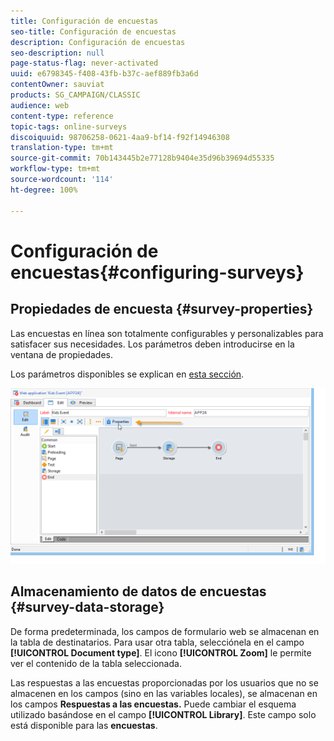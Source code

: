 ```yaml
---
title: Configuración de encuestas
seo-title: Configuración de encuestas
description: Configuración de encuestas
seo-description: null
page-status-flag: never-activated
uuid: e6798345-f408-43fb-b37c-aef889fb3a6d
contentOwner: sauviat
products: SG_CAMPAIGN/CLASSIC
audience: web
content-type: reference
topic-tags: online-surveys
discoiquuid: 98706258-0621-4aa9-bf14-f92f14946308
translation-type: tm+mt
source-git-commit: 70b143445b2e77128b9404e35d96b39694d55335
workflow-type: tm+mt
source-wordcount: '114'
ht-degree: 100%

---
```



# Configuración de encuestas{#configuring-surveys}

## Propiedades de encuesta {#survey-properties}

Las encuestas en línea son totalmente configurables y personalizables para satisfacer sus necesidades. Los parámetros deben introducirse en la ventana de propiedades.

Los parámetros disponibles se explican en [esta sección](../../web/using/defining-web-forms-properties.md).

![](assets/s_ncs_admin_survey_properties_general.png)

## Almacenamiento de datos de encuestas {#survey-data-storage}

De forma predeterminada, los campos de formulario web se almacenan en la tabla de destinatarios. Para usar otra tabla, selecciónela en el campo **[!UICONTROL Document type]**. El icono **[!UICONTROL Zoom]** le permite ver el contenido de la tabla seleccionada.

Las respuestas a las encuestas proporcionadas por los usuarios que no se almacenen en los campos (sino en las variables locales), se almacenan en los campos **Respuestas a las encuestas.** Puede cambiar el esquema utilizado basándose en el campo **[!UICONTROL Library]**. Este campo solo está disponible para las **encuestas**.
